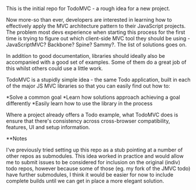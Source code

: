 This is the initial repo for TodoMVC - a rough idea for a new project.

Now more-so than ever, developers are interested in learning how to effectively apply the MVC architecture pattern to their JavaScript projects. The problem most devs experience when starting this process for the first time is trying to figure out which client-side MVC tool they should be using - JavaScriptMVC? Backbone? Spine? Sammy?. The list of solutions goes on.

In addition to good documentation, libraries should ideally also be accompanied with a good set of examples. Some of them do a great job of this whilst others could use a little work.

TodoMVC is a stupidly simple idea - the same Todo application, built in each of the major JS MVC libraries so that you can easily find out how to:

*Solve a common goal
*Learn how solutions approach achieving a goal differently
*Easily learn how to use the library in the process

Where a project already offers a Todo example, what TodoMVC does is ensure that there's consistency across cross-browser compatibility, features, UI and setup information.

**Notes

I've previously tried setting up this repo as a stub pointing at a number of other repos as submodules. This idea worked in practice and would allow me to submit issues to be considered for inclusion on the original (indiv) todo repos, however because some of those (eg. my fork of the JMVC todo) have further submodules, I think it would be easier for now to include complete builds until we can get in place a more elegant solution.



 